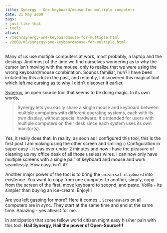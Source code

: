 ```yaml
---
title: Synergy - One keyboard/mouse for multiple computers
date: 21 May 2009
tags: 
- just-like-that
- tools
alias:
- /tech/synergy-one-keyboardmouse-for-multiple.html
- /2009/05/synergy-one-keyboardmouse-for-multiple.html
---
```


Many of us use multiple computers at work, most probably, a laptop and the 
desktop. And most of the time we find ourselves wondering as to why the cursor 
isn't moving with the mouse, only to realize that we were using the wrong 
keyboard/mouse combination. Sounds familiar, huh? I have been irritated by 
this a lot in the past, and recently, I discovered this magical tool which 
left me cursing as to why I didn't discover it earlier.

<!-- break here -->

<a href="http://synergy2.sourceforge.net">Synergy</a>, an open source tool that 
seems to be doing magic. In its own words,

> Synergy lets you easily share a single mouse and keyboard between multiple computers 
> with different operating systems, each with its own display, without special hardware. 
> It's intended for users with multiple computers on their desk since each system uses 
> its own monitor(s). 

Yes, it really does that. In reality, as soon as I configured this tool, this is the first 
post I am making using the other screen and smiling :) Configuration in super easy - it was 
over under 2 minutes and now I have the pleasure of cleaning up my office desk of all those 
useless wires. I can now only have multiple screens with a single pair of keyboard and mouse 
and work seamlessly. How easy, isn't it?

Another major power of the tool is to bring the `universal clipboard` into existence. You 
want to copy from one computer to another, simply, copy from the screen of the first, move 
keyboard to second, and paste. Voilla - its simpler than buying an ice-cream. Enjoy!!!

Are you left gasping for more? Here it comes... `Screensaver`s on all computers are in sync. They 
start at the same time and end at the same time. Amazing - yes atleast for me.

In anticipation that some fellow world citizen might easy his/her pain with this tool. 
<b>Hail Synergy, Hail the power of Open-Source!!!</b>